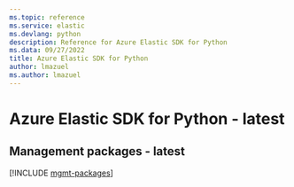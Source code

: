 ```yaml
---
ms.topic: reference
ms.service: elastic
ms.devlang: python
description: Reference for Azure Elastic SDK for Python
ms.data: 09/27/2022
title: Azure Elastic SDK for Python
author: lmazuel
ms.author: lmazuel
---
```

# Azure Elastic SDK for Python - latest

## Management packages - latest
[!INCLUDE [mgmt-packages](elastic-mgmt-index.md)]